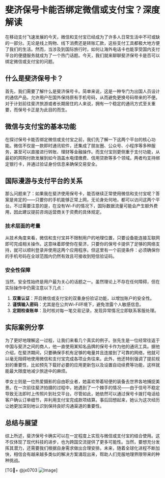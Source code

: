 # 斐济保号卡能否绑定微信或支付宝？深度解读

在移动支付飞速发展的今天，微信和支付宝已经成为了许多人日常生活中不可或缺的一部分。无论是线上购物、线下消费还是转账汇款，这些支付工具都极大地方便了我们的生活。然而，当涉及到国际旅行时，如何让海外电话卡也能享受国内支付平台的便捷服务就成为了一个热门话题。今天，我们就来聊聊斐济保号卡是否可以绑定微信或支付宝的问题。

## 什么是斐济保号卡？

首先，我们需要了解什么是斐济保号卡。简单来说，这是一种专门为出国人员设计的通信产品，允许用户在国外保持原有手机号码，从而避免更换号码带来的不便。对于计划前往斐济旅游或者长期居住的人来说，拥有一个稳定的通讯方式至关重要，而保号卡正是为此目的而生。

## 微信与支付宝的基本功能

在探讨保号卡能否绑定微信或支付宝之前，我们先了解一下这两个平台的核心功能。微信不仅是一款即时通讯软件，还集成了朋友圈、公众号、小程序等多种服务，甚至可以直接进行转账、理财等金融操作。而支付宝则更侧重于支付功能，从最初的网购付款发展到如今涵盖水电煤缴费、信用贷款等多个领域。两者均支持绑定银行卡，并通过验证身份信息来确保交易安全。

## 国际漫游与支付平台的关系

那么问题来了：如果我在斐济使用保号卡，能否继续正常使用微信和支付宝呢？答案是肯定的——只要你的手机能够正常上网，无论身处何地，都可以访问这两个平台。不过需要注意的是，在没有Wi-Fi的情况下，国际数据流量可能会产生额外费用，因此建议提前咨询运营商关于资费的具体规定。

### 技术层面的考量

从技术角度来看，微信和支付宝并不限制用户的地理位置，只要设备能连接互联网即可完成相关操作。这意味着即使你在斐济，只要你的保号卡提供了足够的网络支持，就可以顺利登录并使用这两个应用程序。但这里有一个前提条件：必须确保你的手机号码在全球范围内仍然有效且可接收到短信验证码。

### 安全性保障

当然，安全性始终是用户最为关心的话题之一。虽然理论上不存在任何障碍，但在实际操作中仍需注意以下几点：

1. **双重认证**：开启微信或支付宝的双重身份验证功能，以增加账户的安全性。
2. **谨慎输入密码**：尤其是在公共Wi-Fi环境下，避免泄露个人敏感信息。
3. **定期检查账单**：及时核对每一笔交易记录，发现异常情况立即联系客服处理。

## 实际案例分享

为了更好地理解这一过程，让我们来看几个真实的例子。张先生是一位经常往返于中国与斐济之间的商人，他一直使用某知名品牌的保号卡作为他的通讯工具。据他介绍，在斐济期间，只要确保手机有足够的电量并且连接到了可靠的网络，他就可以毫无阻碍地使用微信和支付宝完成各项业务往来。此外，他还特别强调了提前规划的重要性，比如预先下载好必要的应用更新包以及设置自动续费等功能，这样就能最大限度地减少旅途中的麻烦。

李女士则是一位热爱摄影的自由职业者，她喜欢带着轻便的装备去世界各地捕捉美景。在一次前往斐济拍摄的过程中，她遇到了一个棘手的情况——由于信号不稳定导致无法即时上传照片到社交平台。尽管如此，她依然可以通过保号卡拨打电话给客户确认订单细节，并利用支付宝完成款项结算。事后回想起来，她认为这次经历让她更加深刻地认识到保持良好沟通渠道的重要性。

## 总结与展望

综上所述，斐济保号卡确实可以在一定程度上实现与微信或支付宝的结合使用。这不仅体现了现代科技的进步，也为跨国交流提供了更多可能性。当然，要想充分发挥其潜力，还需要我们根据自身需求做出合理安排。未来，随着全球化进程不断加快，相信会有越来越多类似的解决方案涌现出来，帮助人们克服地理界限带来的种种挑战。

[TG💪+ @jx0703 ![Image](https://github.com/user-attachments/assets/dbca1d08-cadb-493c-b0ec-ad6f7a83f270)]